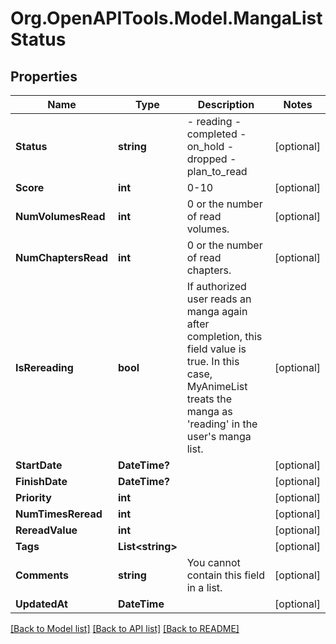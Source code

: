 # Org.OpenAPITools.Model.MangaListStatus

## Properties

Name | Type | Description | Notes
------------ | ------------- | ------------- | -------------
**Status** | **string** | - reading - completed - on_hold - dropped - plan_to_read  | [optional] 
**Score** | **int** | 0-10  | [optional] 
**NumVolumesRead** | **int** | 0 or the number of read volumes.   | [optional] 
**NumChaptersRead** | **int** | 0 or the number of read chapters.   | [optional] 
**IsRereading** | **bool** | If authorized user reads an manga again after completion, this field value is true.  In this case, MyAnimeList treats the manga as &#39;reading&#39; in the user&#39;s manga list.  | [optional] 
**StartDate** | **DateTime?** |  | [optional] 
**FinishDate** | **DateTime?** |  | [optional] 
**Priority** | **int** |  | [optional] 
**NumTimesReread** | **int** |  | [optional] 
**RereadValue** | **int** |  | [optional] 
**Tags** | **List&lt;string&gt;** |  | [optional] 
**Comments** | **string** | You cannot contain this field in a list.  | [optional] 
**UpdatedAt** | **DateTime** |  | [optional] 

[[Back to Model list]](../README.md#documentation-for-models) [[Back to API list]](../README.md#documentation-for-api-endpoints) [[Back to README]](../README.md)

